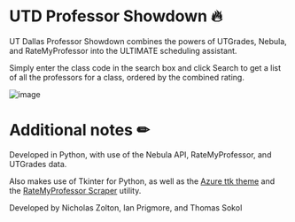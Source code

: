 # UTD Professor Showdown 🔥
UT Dallas Professor Showdown combines the powers of UTGrades, Nebula, and RateMyProfessor into the ULTIMATE scheduling assistant.

Simply enter the class code in the search box and click Search to get a list of all the professors for a class, ordered by the combined rating.

![image](https://user-images.githubusercontent.com/78943323/141875427-b5acbefb-87a6-42d5-8ed2-63945de07cb3.png)

# Additional notes ✏
Developed in Python, with use of the Nebula API, RateMyProfessor, and UTGrades data.

Also makes use of Tkinter for Python, as well as the [Azure ttk theme](https://github.com/rdbende/Azure-ttk-theme/) and the [RateMyProfessor Scraper](https://github.com/Rodantny/Rate-My-Professor-Scraper-and-Search) utility. 

Developed by Nicholas Zolton, Ian Prigmore, and Thomas Sokol
